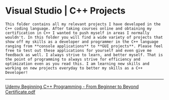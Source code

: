 # Visual Studio | C++ Projects

```This folder contains all my relevant projects I have developed in the C++ coding language. After taking courses online and obtaining my certification in C++ I wanted to push myself in areas I normally wouldn't. In this folder you will find a wide variety of projects that show off my skills as a developer and programmer in the C++ language ranging from **console applications** to **GUI projects**. Please feel free to test out these applications for yourself and even give me feedback as well. I always strive to learn, and better myself. That is the point of programming to always strive for efficiency and optimization even as you read this. I am learning new skills and working on new projects everyday to better my skills as a C++ Developer! ```

-----------------------------------------------------------------------------------------------------------------

[Udemy Beginning C++ Programming - From Beginner to Beyond Certificate.pdf](https://github.com/user-attachments/files/21328233/Udemy.Beginning.C%2B%2B.Programming.-.From.Beginner.to.Beyond.Certificate.pdf)

